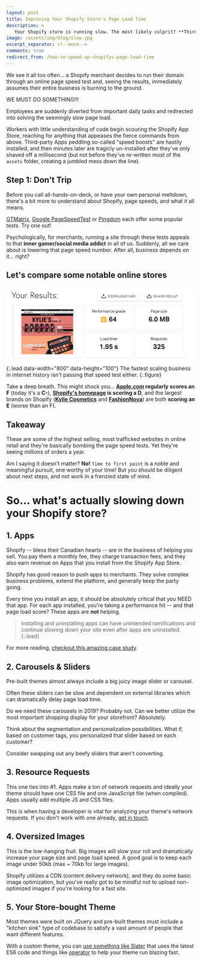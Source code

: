 ```yaml
---
layout: post
title: Improving Your Shopify Store's Page Load Time
description: >
   Your Shopify store is running slow. The most likely culprit? **Third-party Apps**
image: /assets/img/blog/slow.jpg
excerpt_separator: <!--more-->
comments: true
redirect_from: /how-to-speed-up-shopifys-page-load-time
---
```


We see it all too often... a Shopify merchant decides to run their domain through an online page speed test and, seeing the results, immediately assumes their entire business is burning to the ground.
<!--more-->

>
WE MUST DO SOMETHING!!!
 
Employees are suddenly diverted from important daily tasks and redirected into solving the seemingly slow page load. 

Workers with little understanding of code begin scouring the Shopify App Store, reaching for anything that appeases the fierce commands from above. Third-party Apps peddling so-called "speed boosts" are hastily installed, and then minutes later are tragicly un-installed after they've only shaved off a millisecond (but not before they've re-written most of the `assets` folder, creating a jumbled mess down the line). 

## Step 1: Don't Trip

Before you call all-hands-on-deck, or have your own personal meltdown, there's a bit more to understand about Shopify, page speeds, and what it all means.

[GTMatrix](https://gtmetrix.com/), [Google PageSpeedTest](https://developers.google.com/speed/pagespeed/insights/) or [Pingdom](https://tools.pingdom.com/) each offer some popular tests. Try one out!

Psychologically, for merchants, running a site through these tests appeals to that **inner gamer/social media addict** in all of us. Suddenly, all we care about is lowering that page speed number. After all, business depends on it... right?

## Let's compare some notable online stores

![Kylie's Score](/assets/img/blog/kyli.jpg){:.lead data-width="800" data-height="100"}
The fastest scaling business in internet history isn't passing that speed test either.
{:.figure}

Take a deep breath. This might shock you... **[Apple.com](https://apple.com) regularly scores an F** (today it's a **C-**), **[Shopify's homepage](https://shopify.com) is scoring a D**, and the largest brands on Shopify ([**Kylie Cosmetics**](https://www.kyliecosmetics.com/) and [**FashionNova**](https://fashionnova.com)) are both **scoring an E** (worse than an F).

## Takeaway
These are some of the highest selling, most trafficked websites in online retail and they're basically bombing the page speed tests. Yet they're seeing millions of orders a year.

Am I saying it doesn't matter? **No!** `Time to first paint` is a noble and meaningful pursuit, one worthy of your time! But you should be diligent about next steps, and not work in a frenzied state of mind.
‍
# So... what's actually slowing down your Shopify store?
## 1. Apps
Shopify -- bless their Canadian hearts -- are in the business of helping you sell. You pay them a monthly fee, they charge transaction fees, and they also earn revenue on Apps that you install from the Shopify App Store. 

Shopify has good reason to push apps to merchants. They solve complex business problems, extend the platform, and generally keep the party going.

Every time you install an app, it should be absolutely critical that you NEED that app. For each app installed, you're taking a performance hit -- and that page load score? These apps are **not** helping.

> Installing and uninstalling apps can have unintended ramifications and continue slowing down your site even after apps are uninstalled.
{:.lead}

For more reading, [checkout this amazing case study](https://medium.com/vitals/shopify-page-speed-3a104b330624).
‍
## 2. Carousels & Sliders
Pre-built themes almost always include a big juicy image slider or carousel. 

Often these sliders can be slow and dependent on external libraries which can dramatically delay page load time. 

Do we need these carousels in 2019? Probably not. Can we better utilize the most important shopping display for your storefront? Absolutely.

Think about the segmentation and personalization possibilities. What if, based on customer tags, you personalized that slider based on each customer?

Consider swapping out any beefy sliders that aren't converting. 
‍
## 3. Resource Requests
This one ties into #1. Apps make a ton of network requests and ideally your theme should have one CSS file and one JavaScript file (when compiled). Apps usually add multiple JS and CSS files.

This is when having a developer is vital for analyzing your theme's network requests. If you don't work with one already, [get in touch](mailto:hello@sean-orfila.com).
‍
## 4. Oversized Images
This is the low-hanging fruit. Big images will slow your roll and dramatically increase your page size and page load speed. A good goal is to keep each image under 50kb (max ~ 70kb for large images). 

Shopify utilizes a CDN (content delivery network), and they do some basic image optimization, but you've really got to be mindful not to upload non-optimized images if you're looking for a fast site. 

## 5. Your Store-bought Theme
Most themes were built on JQuery and pre-built themes must include a "kitchen sink" type of codebase to satisfy a vast amount of people that want different features. 

With a custom theme, you can [use something like Slater](https://github.com/the-couch/slater-theme) that uses the latest ES6 code and things like [operator](https://github.com/estrattonbailey/operator) to help your theme run blazing fast.